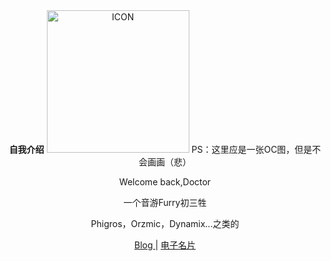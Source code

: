 <div align=center>
  <b>自我介绍</b>
  <img src="icon.png" alt="ICON" width="228" height="228">
  PS：这里应是一张OC图，但是不会画画（悲）

  Welcome back,Doctor
  
  一个音游Furry初三牲

  Phigros，Orzmic，Dynamix...之类的

  <a href="https://blog.lanqed.top">
    Blog
  </a>
  |
  <a href="https://lanqed.top">
    电子名片
  </a>
</div>
